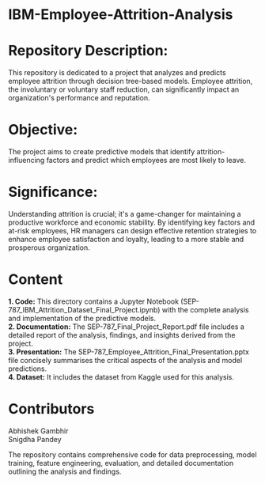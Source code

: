 # IBM-Employee-Attrition-Analysis

# Repository Description:
This repository is dedicated to a project that analyzes and predicts employee attrition through decision tree-based models. Employee attrition, the involuntary or voluntary staff reduction, can significantly impact an organization's performance and reputation. 

# Objective:
The project aims to create predictive models that identify attrition-influencing factors and predict which employees are most likely to leave. 

# Significance:
Understanding attrition is crucial; it's a game-changer for maintaining a productive workforce and economic stability. By identifying key factors and at-risk employees, HR managers can design effective retention strategies to enhance employee satisfaction and loyalty, leading to a more stable and prosperous organization. 

# Content 
**1. Code:** This directory contains a Jupyter Notebook (SEP-787_IBM_Attrition_Dataset_Final_Project.ipynb) with the complete analysis and implementation of the predictive models. <br>
**2. Documentation:** The SEP-787_Final_Project_Report.pdf file includes a detailed report of the analysis, findings, and insights derived from the project.<br>
**3. Presentation:** The SEP-787_Employee_Attrition_Final_Presentation.pptx file concisely summarises the critical aspects of the analysis and model predictions.<br>
**4. Dataset:**  It includes the dataset from Kaggle used for this analysis.<br>

# Contributors 
Abhishek Gambhir <br>
Snigdha Pandey

The repository contains comprehensive code for data preprocessing, model training, feature engineering, evaluation, and detailed documentation outlining the analysis and findings.
